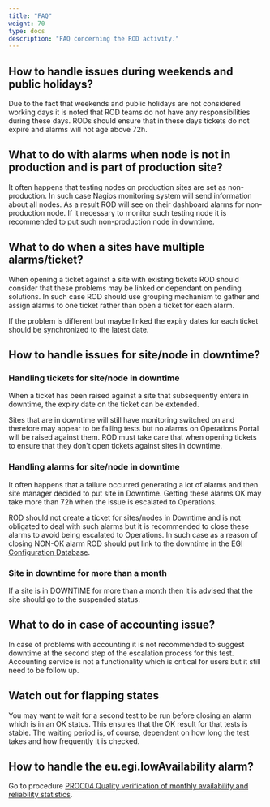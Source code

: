 ```yaml
---
title: "FAQ"
weight: 70
type: docs
description: "FAQ concerning the ROD activity."
---
```


## How to handle issues during weekends and public holidays?

Due to the fact that weekends and public holidays are not considered working
days it is noted that ROD teams do not have any responsibilities during these
days. RODs should ensure that in these days tickets do not expire and alarms
will not age above 72h.

## What to do with alarms when node is not in production and is part of production site?

It often happens that testing nodes on production sites are set as
non-production. In such case Nagios monitoring system will send information
about all nodes. As a result ROD will see on their dashboard alarms for
non-production node. If it necessary to monitor such testing node it is
recommended to put such non-production node in downtime.

## What to do when a sites have multiple alarms/ticket?

When opening a ticket against a site with existing tickets ROD should consider
that these problems may be linked or dependant on pending solutions. In such
case ROD should use grouping mechanism to gather and assign alarms to one ticket
rather than open a ticket for each alarm.

If the problem is different but maybe linked the expiry dates for each ticket
should be synchronized to the latest date.

## How to handle issues for site/node in downtime?

### Handling tickets for site/node in downtime

When a ticket has been raised against a site that subsequently enters in
downtime, the expiry date on the ticket can be extended.

Sites that are in downtime will still have monitoring switched on and therefore
may appear to be failing tests but no alarms on Operations Portal will be raised
against them. ROD must take care that when opening tickets to ensure that they
don't open tickets against sites in downtime.

### Handling alarms for site/node in downtime

It often happens that a failure occurred generating a lot of alarms and then
site manager decided to put site in Downtime. Getting these alarms OK may take
more than 72h when the issue is escalated to Operations.

ROD should not create a ticket for sites/nodes in Downtime and is not obligated
to deal with such alarms but it is recommended to close these alarms to avoid
being escalated to Operations. In such case as a reason of closing NON-OK alarm
ROD should put link to the downtime in the
[EGI Configuration Database](../../../internal/configuration-database/downtimes).

### Site in downtime for more than a month

If a site is in DOWNTIME for more than a month then it is advised that the site
should go to the suspended status.

## What to do in case of accounting issue?

In case of problems with accounting it is not recommended to suggest downtime at
the second step of the escalation process for this test. Accounting service is
not a functionality which is critical for users but it still need to be follow
up.

## Watch out for flapping states

You may want to wait for a second test to be run before closing an alarm which
is in an OK status. This ensures that the OK result for that tests is stable.
The waiting period is, of course, dependent on how long the test takes and how
frequently it is checked.

## How to handle the eu.egi.lowAvailability alarm?

Go to procedure
[PROC04 Quality verification of monthly availability and reliability statistics](https://go.egi.eu/proc04).
